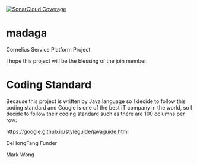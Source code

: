 [![SonarCloud Coverage](https://sonarcloud.io/api/project_badges/measure?project=yefangwong_madaga&metric=code_smells)](https://sonarcloud.io/component_measures/metric/coverage/list?id=yefangwong_madaga)

# madaga
Cornelius Service Platform Project

I hope this project will be the blessing of the join member.

# Coding Standard
Because this project is written by Java language so I decide to follow this coding standard and Google is one of the best IT company in the world, so I decide to follow their coding standard such as there are 100 columns per row:

https://google.github.io/styleguide/javaguide.html

DeHongFang Funder

Mark Wong
